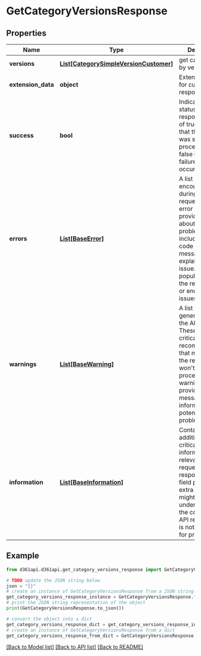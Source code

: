 # GetCategoryVersionsResponse


## Properties

Name | Type | Description | Notes
------------ | ------------- | ------------- | -------------
**versions** | [**List[CategorySimpleVersionCustomer]**](CategorySimpleVersionCustomer.md) | get category data by version | [optional] 
**extension_data** | **object** | Extension data for customer API response | [optional] 
**success** | **bool** | Indicates the status of the API response. A value of true signifies that the request was successfully processed, while false indicates a failure or error occurred. | [optional] 
**errors** | [**List[BaseError]**](BaseError.md) | A list of errors encountered during the API request. Each error object provides details about the problem, including an error code and a message explaining the issue. This field is populated when the request fails or encounters issues. | [optional] 
**warnings** | [**List[BaseWarning]**](BaseWarning.md) | A list of warnings generated during the API request. These are non-critical issues or recommendations that might affect the request but won&#39;t stop it from processing. Each warning object provides a message to inform the user of potential problems. | [optional] 
**information** | [**List[BaseInformation]**](BaseInformation.md) | Contains additional non-critical information relevant to the request or response. This field provides extra details that might assist in understanding the context of the API response but is not essential for processing. | [optional] 

## Example

```python
from d361api.d361api.get_category_versions_response import GetCategoryVersionsResponse

# TODO update the JSON string below
json = "{}"
# create an instance of GetCategoryVersionsResponse from a JSON string
get_category_versions_response_instance = GetCategoryVersionsResponse.from_json(json)
# print the JSON string representation of the object
print(GetCategoryVersionsResponse.to_json())

# convert the object into a dict
get_category_versions_response_dict = get_category_versions_response_instance.to_dict()
# create an instance of GetCategoryVersionsResponse from a dict
get_category_versions_response_from_dict = GetCategoryVersionsResponse.from_dict(get_category_versions_response_dict)
```
[[Back to Model list]](../README.md#documentation-for-models) [[Back to API list]](../README.md#documentation-for-api-endpoints) [[Back to README]](../README.md)


